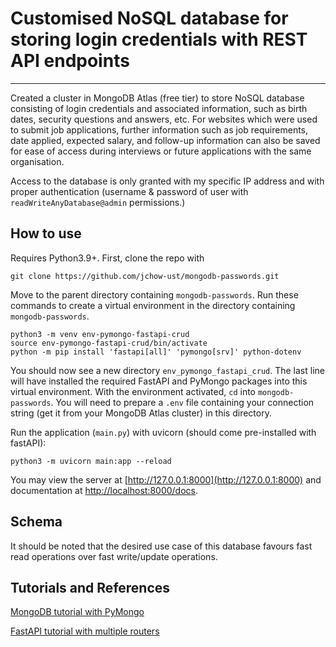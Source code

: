 # Customised NoSQL database for storing login credentials with REST API endpoints
---

Created a cluster in MongoDB Atlas (free tier) to store NoSQL database consisting of login credentials and associated information, such as birth dates, security questions and answers, etc. For websites which were used to submit job applications, further information such as job requirements, date applied, expected salary, and follow-up information can also be saved for ease of access during interviews or future applications with the same organisation.

Access to the database is only granted with my specific IP address and with proper authentication (username & password of user with `readWriteAnyDatabase@admin` permissions.)

## How to use

Requires Python3.9+. First, clone the repo with
```
git clone https://github.com/jchow-ust/mongodb-passwords.git
```

Move to the parent directory containing `mongodb-passwords`. Run these commands to create a virtual environment in the directory containing `mongodb-passwords`.
```
python3 -m venv env-pymongo-fastapi-crud
source env-pymongo-fastapi-crud/bin/activate
python -m pip install 'fastapi[all]' 'pymongo[srv]' python-dotenv
```

You should now see a new directory `env_pymongo_fastapi_crud`. The last line will have installed the required FastAPI and PyMongo packages into this virtual environment. With the environment activated, `cd` into `mongodb-passwords`. You will need to prepare a `.env` file containing your connection string (get it from your MongoDB Atlas cluster) in this directory.

Run the application (`main.py`) with uvicorn (should come pre-installed with fastAPI):
```
python3 -m uvicorn main:app --reload
```

You may view the server at [http://127.0.0.1:8000](http://127.0.0.1:8000) and documentation at [http://localhost:8000/docs](http://localhost:8000/docs).

## Schema

It should be noted that the desired use case of this database favours fast read operations over fast write/update operations.

## Tutorials and References

[MongoDB tutorial with PyMongo](https://www.mongodb.com/languages/python/pymongo-tutorial)

[FastAPI tutorial with multiple routers](https://fastapi.tiangolo.com/tutorial/bigger-applications/#path-operations-with-apirouter)
